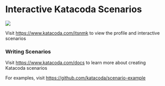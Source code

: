 # Interactive Katacoda Scenarios

[![](http://shields.katacoda.com/katacoda/itsnmk/count.svg)](https://www.katacoda.com/itsnmk "Get your profile on Katacoda.com")

Visit https://www.katacoda.com/itsnmk to view the profile and interactive scenarios

### Writing Scenarios
Visit https://www.katacoda.com/docs to learn more about creating Katacoda scenarios

For examples, visit https://github.com/katacoda/scenario-example
